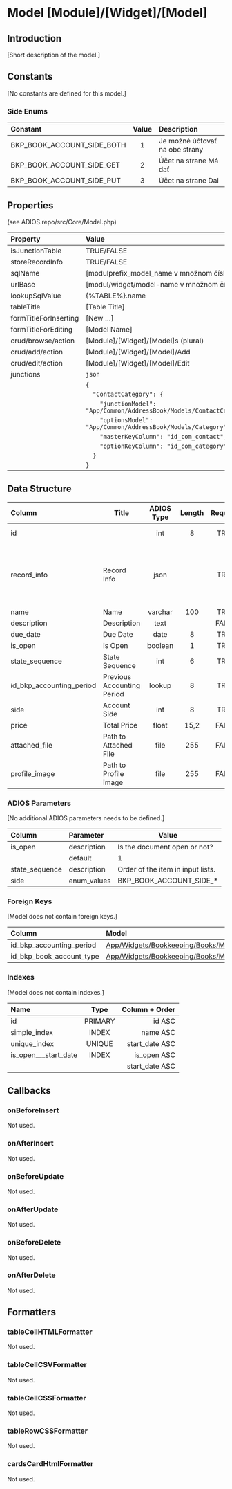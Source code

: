 # Model [Module]/[Widget]/[Model]

## Introduction

[Short description of the model.]

## Constants

[No constants are defined for this model.]

### Side Enums
| Constant                   | Value | Description                    |
| :------------------------- | :---: | :----------------------------- |
| BKP_BOOK_ACCOUNT_SIDE_BOTH |   1   | Je možné účtovať na obe strany |
| BKP_BOOK_ACCOUNT_SIDE_GET  |   2   | Účet na strane Má dať          |
| BKP_BOOK_ACCOUNT_SIDE_PUT  |   3   | Účet na strane Dal             |

## Properties

(see ADIOS.repo/src/Core/Model.php)

| Property              | Value                                                                   |
| :-------------------- | :---------------------------------------------------------------------- |
| isJunctionTable       | TRUE/FALSE                                                              |
| storeRecordInfo       | TRUE/FALSE                                                              |
| sqlName               | [modulprefix_model_name v množnom čísle]                                |
| urlBase               | [modul/widget/model-name v množnom čísle]                               |
| lookupSqlValue        | {%TABLE%}.name                                                          |
| tableTitle            | [Table Title]                                                           |
| formTitleForInserting | [New …]                                                                 |
| formTitleForEditing   | [Model Name]                                                            |
| crud/browse/action    | [Module]/[Widget]/[Model]s (plural)                                     |
| crud/add/action       | [Module]/[Widget]/[Model]/Add                                           |
| crud/edit/action      | [Module]/[Widget]/[Model]/Edit                                          |
| junctions             | `json`                                                                  |
|                       | `{`                                                                     |
|                       | `  "ContactCategory": {`                                                |
|                       | `    "junctionModel": "App/Common/AddressBook/Models/ContactCategory",` |
|                       | `    "optionsModel": "App/Common/AddressBook/Models/Category",`         |
|                       | `    "masterKeyColumn": "id_com_contact",`                              |
|                       | `    "optionKeyColumn": "id_com_category",`                             |
|                       | `  }`                                                                   |
|                       | `}`                                                                     |

## Data Structure

| Column                   | Title                      | ADIOS Type | Length | Required | Notes                                      |
| :----------------------- | -------------------------- | :--------: | :----: | :------: | :----------------------------------------- |
| id                       |                            |    int     |   8    |   TRUE   | Unique record ID                           |
| record_info              | Record Info                |    json    |        |   TRUE   | Info about INSERT and UPDATE time & author |
| name                     | Name                       |  varchar   |  100   |   TRUE   | [optional]                                 |
| description              | Description                |    text    |        |  FALSE   | [optional]                                 |
| due_date                 | Due Date                   |    date    |   8    |   TRUE   | [optional]                                 |
| is_open                  | Is Open                    |  boolean   |   1    |   TRUE   | [optional]                                 |
| state_sequence           | State Sequence             |    int     |   6    |   TRUE   | [optional]                                 |
| id_bkp_accounting_period | Previous Accounting Period |   lookup   |   8    |   TRUE   | [optional]                                 |
| side                     | Account Side               |    int     |   8    |   TRUE   | [optional]                                 |
| price                    | Total Price                |   float    |  15,2  |  FALSE   | [optional]                                 |
| attached_file            | Path to Attached File      |    file    |  255   |  FALSE   | [optional]                                 |
| profile_image            | Path to Profile Image      |    file    |  255   |  FALSE   | [optional]                                 |

### ADIOS Parameters

[No additional ADIOS parameters needs to be defined.]

| Column         | Parameter   | Value                             |
| :------------- | :---------- | --------------------------------- |
| is_open        | description | Is the document open or not?      |
|                | default     | 1                                 |
| state_sequence | description | Order of the item in input lists. |
| side           | enum_values | BKP_BOOK_ACCOUNT_SIDE_*           |

### Foreign Keys

[Model does not contain foreign keys.]

| Column                   | Model                                                                                                          | Relation | OnUpdate | OnDelete |
| :----------------------- | :------------------------------------------------------------------------------------------------------------- | :------: | -------- | -------- |
| id_bkp_accounting_period | [App/Widgets/Bookkeeping/Books/Models/AccountingPeriod](../../../Bookkeeping/Books/Models/AccountingPeriod.md) |   1:N    | Cascade  | Cascade  |
| id_bkp_book_account_type | [App/Widgets/Bookkeeping/Books/Models/BookAccountType](../../../Bookkeeping/Books/Models/BookAccountType.md)   |   1:N    | Cascade  | Restrict |

### Indexes

[Model does not contain indexes.]

| Name                 |  Type   |      Column + Order |
| :------------------- | :-----: | ------------------: |
| id                   | PRIMARY |              id ASC |
| simple_index         |  INDEX  |            name ASC |
| unique_index         | UNIQUE  |      start_date ASC |
| is_open___start_date |  INDEX  |         is_open ASC |
|                      |         |      start_date ASC |

## Callbacks

### onBeforeInsert

Not used.

### onAfterInsert

Not used.

### onBeforeUpdate

Not used.

### onAfterUpdate

Not used.

### onBeforeDelete

Not used.

### onAfterDelete

Not used.

## Formatters

### tableCellHTMLFormatter

Not used.

### tableCellCSVFormatter

Not used.

### tableCellCSSFormatter

Not used.

### tableRowCSSFormatter

Not used.

### cardsCardHtmlFormatter

Not used.
